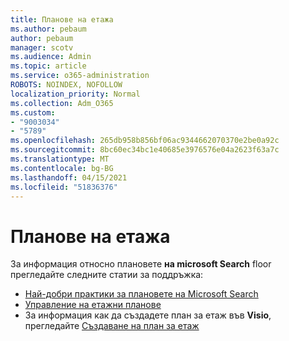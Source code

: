 ```yaml
---
title: Планове на етажа
ms.author: pebaum
author: pebaum
manager: scotv
ms.audience: Admin
ms.topic: article
ms.service: o365-administration
ROBOTS: NOINDEX, NOFOLLOW
localization_priority: Normal
ms.collection: Adm_O365
ms.custom:
- "9003034"
- "5789"
ms.openlocfilehash: 265db958b856bf06ac9344662070370e2be0a92c
ms.sourcegitcommit: 8bc60ec34bc1e40685e3976576e04a2623f63a7c
ms.translationtype: MT
ms.contentlocale: bg-BG
ms.lasthandoff: 04/15/2021
ms.locfileid: "51836376"
---
```

# <a name="floor-plans"></a>Планове на етажа

За информация относно плановете **на microsoft Search**  floor прегледайте следните статии за поддръжка:
- [Най-добри практики за плановете на Microsoft Search](https://docs.microsoft.com/microsoftsearch/floorplans-bestpractices)  
- [Управление на етажни планове](https://docs.microsoft.com/microsoftsearch/manage-floorplans)  
- За информация как да създадете план за етаж във  **Visio**, прегледайте [Създаване на план за етаж](https://support.office.com/article/create-a-floor-plan-ec17da08-64aa-4ead-9b9b-35e821645791)